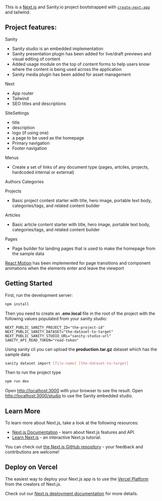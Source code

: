 This is a [Next.js](https://nextjs.org) and Sanity.io project bootstrapped with [`create-next-app`](https://nextjs.org/docs/app/api-reference/cli/create-next-app) and tailwind.

## Project features:

Sanity

- Sanity studio is an embedded implementation
- Sanity presentation plugin has been added for live/draft previews and visual editing of content
- Added usage module on the top of content forms to help users know where the content is being used across the application
- Sanity media plugin has been added for asset management

Next

- App router
- Tailwind
- SEO titles and descriptions

SiteSettings

- title
- description
- logo (if using one)
- a page to be used as the homepage
- Primary navigation
- Footer navigation

Menus

- Create a set of links of any document type (pages, artciles, projects, hardcoded internal or external)

Authors
Categories

Projects

- Basic project content starter with title, hero image, portable text body, categories/tags, and related content builder

Articles

- Basic article content starter with title, hero image, portable text body, categories/tags, and related content builder

Pages

- Page builder for landing pages that is used to make the homepage from the sample data

[React Motion](https://motion.dev/) has been implemented for page transitions and component animations when the elements enter and leave the viewport

## Getting Started

First, run the development server:

```bash
npm install
```

Then you need to create an **.env.local** file in the root of the project with the following values populated from your sanity studio:

```
NEXT_PUBLIC_SANITY_PROJECT_ID="the-project-id"
NEXT_PUBLIC_SANITY_DATASET="the-dataset-to-target"
NEXT_PUBLIC_SANITY_STUDIO_URL="sanity-studio-url"
SANITY_API_READ_TOKEN="read-token"
```

Using sanity cli you can upload the **production.tar.gz** dataset which has the sample data:

```bash
sanity dataset import [file-name] [the-dataset-to-target]
```

Then to run the project type

```bash
npm run dev
```

Open [http://localhost:3000](http://localhost:3000) with your browser to see the result.
Open [http://localhost:3000/studio](http://localhost:3000/studio) to use the Sanity embedded studio.

## Learn More

To learn more about Next.js, take a look at the following resources:

- [Next.js Documentation](https://nextjs.org/docs) - learn about Next.js features and API.
- [Learn Next.js](https://nextjs.org/learn) - an interactive Next.js tutorial.

You can check out [the Next.js GitHub repository](https://github.com/vercel/next.js) - your feedback and contributions are welcome!

## Deploy on Vercel

The easiest way to deploy your Next.js app is to use the [Vercel Platform](https://vercel.com/new?utm_medium=default-template&filter=next.js&utm_source=create-next-app&utm_campaign=create-next-app-readme) from the creators of Next.js.

Check out our [Next.js deployment documentation](https://nextjs.org/docs/app/building-your-application/deploying) for more details.
